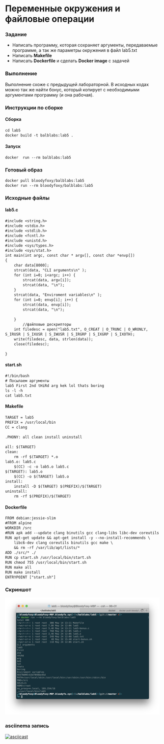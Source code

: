 # Переменные окружения и файловые операции

### Задание

* Написать программу, которая сохраняет аргументы, передаваемые программе, а так же параметры окружения в файл lab5.txt
* Написать **Makefile**
* Написать **Dockerfile** и сделать **Docker image** с задачей

### Выполнение

Выполнение схоже с предыдущей лабораторной. В исходных кодах можно так же найти бонус, который копирует с необходимыми аргументами программу (и она рабочая).

### Инструкции по сборке

#### Сборка

```
cd lab5
docker build -t balblabs:lab5 .
```
#### Запуск
`docker  run --rm balblabs:lab5`


### Готовый образ

```
docker pull bloodyfoxy/balblabs:lab5
docker run --rm bloodyfoxy/balblabs:lab5
```

### Исходные файлы

#### lab5.c

```
#include <string.h>
#include <stdio.h>
#include <stdlib.h>
#include <fcntl.h>
#include <unistd.h>
#include <sys/types.h>
#include <sys/stat.h>
int main(int argc, const char * argv[], const char *envp[])
{
    char data[8000];
    strcat(data, "CLI arguments\n" );
    for (int i=0; i<argc; i++) {
        strcat(data, argv[i]);
        strcat(data, "\n");
    }
    strcat(data, "Enviroment variables\n" );
    for (int i=0; envp[i]; i++) {
        strcat(data, envp[i]);
        strcat(data, "\n");
        
    }
        //файловые дескрипторы
    int filedesc = open("lab5.txt", O_CREAT | O_TRUNC | O_WRONLY, S_IRUSR | S_IXUSR | S_IWUSR | S_IRGRP | S_IXGRP | S_IXOTH);
    write(filedesc, data, strlen(data));
    close(filedesc);
    
}
```

#### start.sh

```
#!/bin/bash
# Посылаем аргументы
lab5 First 2nd tHiRd arg kek lol thats boring
ls -l -h
cat lab5.txt

```

#### Makefile

```
TARGET = lab5
PREFIX = /usr/local/bin
CC = clang

.PHONY: all clean install uninstall

all: $(TARGET)
clean:
	rm -rf $(TARGET) *.o
lab5.o: lab5.c
	$(CC) -c -o lab5.o lab5.c
$(TARGET): lab5.o
	$(CC) -o $(TARGET) lab5.o
install:
	install -D $(TARGET) $(PREFIX)/$(TARGET)
uninstall:
	rm -rf $(PREFIX)/$(TARGET)
```

#### Dockerfile

```
FROM debian:jessie-slim
#FROM alpine
WORKDIR /src
#RUN apk add --update clang binutils gcc clang-libs libc-dev coreutils
RUN apt-get update && apt-get install -y --no-install-recommends \
	libc6-dev clang coreutils binutils gcc make \
	&& rm -rf /var/lib/apt/lists/*
ADD ./src/* ./
RUN cp start.sh /usr/local/bin/start.sh
RUN chmod 755 /usr/local/bin/start.sh
RUN make all
RUN make install
ENTRYPOINT ["start.sh"]
```

### Скриншот

![Screenshot](5.png)

### asciinema запись

[![asciicast](https://asciinema.org/a/ee939gonygrifwqwf7r2zyqud.png)](https://asciinema.org/a/ee939gonygrifwqwf7r2zyqud)